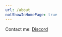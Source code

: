 ```yaml
---
url: /about
notShowInHomePage: true
---
```


Contact me: [Discord](https://discord.com/users/731018913097449533)
